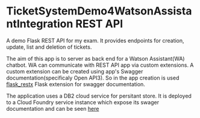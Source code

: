 # TicketSystemDemo4WatsonAssistantIntegration REST API

A demo Flask REST API for my exam. 
It provides endpoints for creation, update, list and deletion of tickets.

The aim of this app is to server as back end for a Watson Assistant(WA) chatbot. WA can communicate with REST API app via custom extensions. 
A custom extension can be created using app's Swagger documentation(specificaly Open API3). So in the app creation is used [flask_restx](https://flask-restx.readthedocs.io/en/latest/) 
Flask extension for swagger documentation. 

The application uses a DB2 cloud service for persitant store. 
It is deployed to a Cloud Foundry service instance which expose its swager documentation and can be seen [here](https://wa2ticketapi.eu-gb.cf.appdomain.cloud/)
